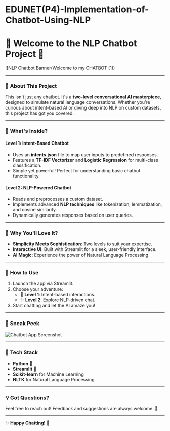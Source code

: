 # EDUNET(P4)-Implementation-of-Chatbot-Using-NLP
# 🤖 Welcome to the **NLP Chatbot** Project 🎉  

![NLP Chatbot Banner(Welcome to my CHATBOT (1))

---

### 🌟 **About This Project**  

This isn't just any chatbot. It's a **two-level conversational AI masterpiece**, designed to simulate natural language conversations. Whether you’re curious about intent-based AI or diving deep into NLP on custom datasets, this project has got you covered.  

---

### 🚀 **What's Inside?**  

#### **Level 1**: Intent-Based Chatbot  
- Uses an **intents.json** file to map user inputs to predefined responses.  
- Features a **TF-IDF Vectorizer** and **Logistic Regression** for multi-class classification.  
- Simple yet powerful! Perfect for understanding basic chatbot functionality.  

#### **Level 2**: NLP-Powered Chatbot  
- Reads and preprocesses a custom dataset.  
- Implements advanced **NLP techniques** like tokenization, lemmatization, and cosine similarity.  
- Dynamically generates responses based on user queries.  

---

### 🌈 **Why You'll Love It?**  
- **Simplicity Meets Sophistication**: Two levels to suit your expertise.  
- **Interactive UI**: Built with Streamlit for a sleek, user-friendly interface.  
- **AI Magic**: Experience the power of Natural Language Processing.  

---

### 🎯 **How to Use**  
1. Launch the app via Streamlit.  
2. Choose your adventure:  
   - 🌟 **Level 1**: Intent-based interactions.  
   - ✨ **Level 2**: Explore NLP-driven chat.  
3. Start chatting and let the AI amaze you!  

---

### 📸 **Sneak Peek**  
![Chatbot App Screenshot](https://via.placeholder.com/600x300.png?text=App+Screenshot)  

---

### 📂 **Tech Stack**  
- **Python** 🐍  
- **Streamlit** 📜  
- **Scikit-learn** for Machine Learning  
- **NLTK** for Natural Language Processing  

---

### 💡 **Got Questions?**  
Feel free to reach out! Feedback and suggestions are always welcome. 💬  

---

✨ **Happy Chatting!** 🎉


